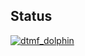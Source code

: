 ## Status

[![dtmf_dolphin](https://catalog.flipperzero.one/application/dtmf_dolphin/widget)](https://catalog.flipperzero.one/application/dtmf_dolphin/page)